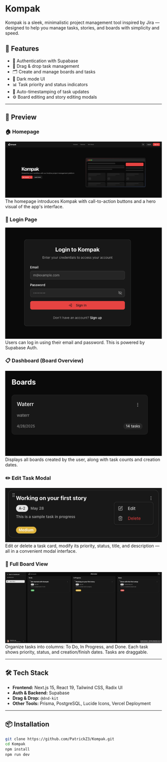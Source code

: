 # Kompak

Kompak is a sleek, minimalistic project management tool inspired by Jira — designed to help you manage tasks, stories, and boards with simplicity and speed.

## 🚀 Features

- 🔐 Authentication with Supabase
- 🧩 Drag & drop task management
- 🗂 Create and manage boards and tasks
- 🎨 Dark mode UI
- 📊 Task priority and status indicators
- 📅 Auto-timestamping of task updates
- ⚙️ Board editing and story editing modals

---

## 📸 Preview

### 🏠 Homepage
![Homepage](./assets/homepage.png)  
The homepage introduces Kompak with call-to-action buttons and a hero visual of the app's interface.

### 🔐 Login Page
![Login](./assets/loginpage.png)  
Users can log in using their email and password. This is powered by Supabase Auth.

### 📋 Dashboard (Board Overview)
![Dashboard](./assets/dashboard.png)  
Displays all boards created by the user, along with task counts and creation dates.

### ✏️ Edit Task Modal
![Edit Task](./assets/edit.png)  
Edit or delete a task card, modify its priority, status, title, and description — all in a convenient modal interface.

### 📌 Full Board View
![Board View](./assets/board.png)  
Organize tasks into columns: To Do, In Progress, and Done. Each task shows priority, status, and creation/finish dates. Tasks are draggable.

---

## 🛠️ Tech Stack

- **Frontend:** Next.js 15, React 19, Tailwind CSS, Radix UI
- **Auth & Backend:** Supabase
- **Drag & Drop:** `@dnd-kit`
- **Other Tools:** Prisma, PostgreSQL, Lucide Icons, Vercel Deployment

---

## 📦 Installation

```bash
git clone https://github.com/PatrickZ3/Kompak.git
cd Kompak
npm install
npm run dev
